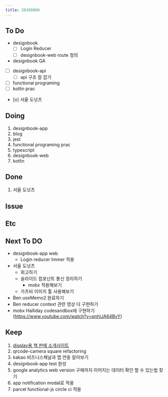 ```yaml
---
title: 20200806
---
```


## To Do

- designbook
  - [ ] Login Reducer
  - [ ] designbook-web route 정의
- designbook GA
- [ ] designbook-api
  - [ ] api 구조 잘 잡기
- [ ] functional programing
- [ ] kotlin prac
- [o] 서울 도넛츠

## Doing

1. designbook-app
2. blog
3. jest
4. functional programing prac
5. typescript
6. designbook-web
7. kotlin

## Done

1. 서울 도넛츠

## Issue

## Etc

## Next To DO

- designbook-app web
  - Login reducer Immer 적용
- 서울 도넛츠
  - 회고하기
  - 슬라이드 컴포넌트 통신 정리하기
    - mobx 적용해보기
  - 가츠비 이미지 툴 사용해보기
- Ben useMemo2 완료하기
- Ben reducer context 관련 영상 다 구현하기
- mobx Halliday codesandbox에 구현하기 (https://www.youtube.com/watch?v=pnhIJA64ByY)

## Keep

1. [display용 책 판매 소개사이트](https://www.notion.so/664d830ecbd64cfd92ec8d22efa725fa)
2. qrcode-camera square refactoring
3. kakao 비즈니스채널과 앱 연동 알아보기
4. designbook-app test 완성
5. google analytics web version 구매까지 이어지는 데이터 확인 할 수 있는법 찾기
6. app notification modal로 적용
7. parcel functional-js circle ci 적용
